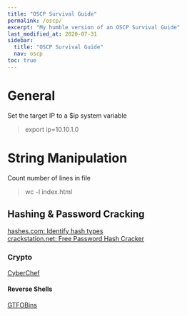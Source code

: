 ```yaml
---
title: "OSCP Survival Guide"
permalink: /oscp/
excerpt: "My humble version of an OSCP Survival Guide"
last_modified_at: 2020-07-31
sidebar:
  title: "OSCP Survival Guide"
  nav: oscp
toc: true
---
```


# General

Set the target IP to a $ip system variable
> export ip=10.10.1.0

# String Manipulation

Count number of lines in file
> wc -l index.html


## Hashing & Password Cracking

[hashes.com: Identify hash types](https://hashes.com/en/tools/hash_identifier)  
[crackstation.net: Free Password Hash Cracker](https://crackstation.net/)

### Crypto

[CyberChef](https://gchq.github.io/CyberChef/)


#### Reverse Shells

[GTFOBins](https://gtfobins.github.io/)


